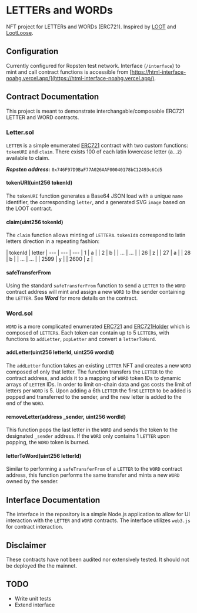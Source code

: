 # LETTERs and WORDs
NFT project for LETTERs and WORDs (ERC721). Inspired by [LOOT](https://lootproject.com) and [LootLoose](https://github.com/gakonst/lootloose).

## Configuration
Currently configured for Ropsten test network. Interface (`/interface`) to mint and call contract functions is accessible from [https://html-interface-noahg.vercel.app/](https://html-interface-noahg.vercel.app/).

## Contract Documentation
This project is meant to demonstrate interchangable/composable ERC721 LETTER and WORD contracts.

### Letter.sol
`LETTER` is a simple enumerated [ERC721](https://docs.openzeppelin.com/contracts/4.x/api/token/erc721#ERC721Enumerable) contract with two custom functions: `tokenURI` and `claim`. There exists 100 of each latin lowercase letter (a...z) available to claim.

***Ropsten address:*** `0x746F97D9BaF77A026AAF00040178bC12493c6Cd5`

#### tokenURI(uint256 tokenId)
The `tokenURI` function generates a Base64 JSON load with a unique `name` identifier, the corresponding `letter`, and a generated SVG `image` based on the LOOT contract.

#### claim(uint256 tokenId)
The `claim` function allows minting of `LETTER`s. `tokenId`s correspond to latin letters direction in a repeating fashion:

| tokenId | letter |
--- | --- | ---
| 1 | a |
| 2 | b |
| ... | ... |
| 26 | z |
| 27 | a |
| 28 | b |
| ... | ... |
| 2599 | y |
| 2600 | z |

#### safeTransferFrom
Using the standard `safeTransferFrom` function to send a `LETTER` to the `WORD` contract address will mint and assign a new `WORD` to the sender containing the `LETTER`. See ***Word*** for more details on the contract.

### Word.sol
`WORD` is a more complicated enumerated [ERC721](https://docs.openzeppelin.com/contracts/4.x/api/token/erc721#ERC721Enumerable) and [ERC721Holder](https://docs.openzeppelin.com/contracts/4.x/api/token/erc721#ERC721Holder) which is composed of `LETTER`s. Each token can contain up to 5 `LETTER`s, with functions to `addLetter`, `popLetter` and convert a `letterToWord`.

#### addLetter(uint256 letterId, uint256 wordId)
The `addLetter` function takes an existing `LETTER` NFT and creates a new `WORD` composed of only that letter. The function transfers the `LETTER` to the contract address, and adds it to a mapping of `WORD` token IDs to dynamic arrays of `LETTER` IDs. In order to limit on-chain data and gas costs the limit of letters per `WORD` is 5. Upon adding a 6th `LETTER` the first `LETTER` to be added is popped and transferred to the sender, and the new letter is added to the end of the `WORD`.

#### removeLetter(address _sender, uint256 wordId)
This function pops the last letter in the `WORD` and sends the token to the designated `_sender` address. If the `WORD` only contains 1 `LETTER` upon popping, the `WORD` token is burned.

#### letterToWord(uint256 letterId)
Similar to performing a `safeTransferFrom` of a `LETTER` to the `WORD` contract address, this function performs the same transfer and mints a new `WORD` owned by the sender.

## Interface Documentation
The interface in the repository is a simple Node.js application to allow for UI interaction with the `LETTER` and `WORD` contracts. The interface utilizes `web3.js` for contract interaction.

## Disclaimer
These contracts have not been audited nor extensively tested. It should not be deployed the the mainnet.

## TODO
* Write unit tests
* Extend interface